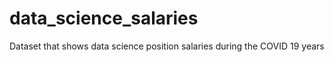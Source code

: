 # data_science_salaries
Dataset that shows data science position salaries during the COVID 19 years
